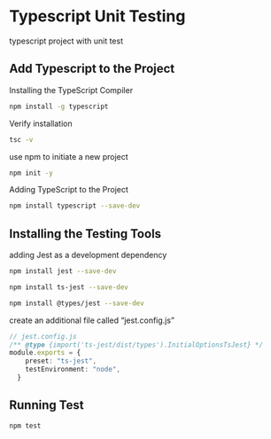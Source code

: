 # Typescript Unit Testing

typescript project with unit test

## Add Typescript to the Project

Installing the TypeScript Compiler

```bash
npm install -g typescript
```

Verify installation

```bash
tsc -v
```

use npm to initiate a new project

```bash
npm init -y
```

Adding TypeScript to the Project

```bash
npm install typescript --save-dev
```

## Installing the Testing Tools

adding Jest as a development dependency

```bash
npm install jest --save-dev
```

```bash
npm install ts-jest --save-dev
```
```bash
npm install @types/jest --save-dev
```

create an additional file called “jest.config.js”

```typescript
// jest.config.js
/** @type {import('ts-jest/dist/types').InitialOptionsTsJest} */
module.exports = {
    preset: "ts-jest",
    testEnvironment: "node",
  }
```

## Running Test

```bash
npm test
```
